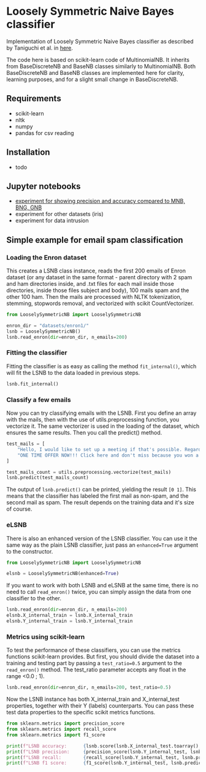 # Loosely Symmetric Naive Bayes classifier
Implementation of Loosely Symmetric Naive Bayes classifier as described by Taniguchi et al. in [here](http://doi.org/10.1038/s41598-018-25679-z).

The code here is based on scikit-learn code of MultinomialNB. It inherits from BaseDiscreteNB and BaseNB classes similarly to MultinomialNB. Both BaseDiscreteNB and BaseNB classes are implemented here for clarity, learning purposes, and for a slight small change in BaseDiscreteNB.

## Requirements
* scikit-learn
* nltk
* numpy
* pandas for csv reading

## Installation
* todo

## Jupyter notebooks
* [experiment for showing precision and accuracy compared to MNB, BNG, GNB](notebooks/metrics_evaluation)
* experiment for other datasets (iris)
* experiment for data intrusion

## Simple example for email spam classification
### Loading the Enron dataset
This creates a LSNB class instance, reads the first 200 emails of Enron dataset (or any dataset in the same format - parent directory with 2 spam and ham directories inside, and .txt files for each mail inside those directories, inside those files subject and body), 100 mails spam and the other 100 ham. Then the mails are processed with NLTK tokenization, stemming, stopwords removal, and vectorized with scikit CountVectorizer.

```python
from LooselySymmetricNB import LooselySymmetricNB

enron_dir = "datasets/enron1/"
lsnb = LooselySymmetricNB()
lsnb.read_enron(dir=enron_dir, n_emails=200)
```

### Fitting the classifier
Fitting the classifier is as easy as calling the method `fit_internal()`, which will fit the LSNB to the data loaded in previous steps.

```python
lsnb.fit_internal()
```

### Classify a few emails
Now you can try classifying emails with the LSNB. First you define an array with the mails, then with the use of utils.preprocessing function, you vectorize it. The same vectorizer is used in the loading of the dataset, which ensures the same results. Then you call the predict() method.

```python
test_mails = [
    "Hello, I would like to set up a meeting if that's possible. Regards, Wyatt Schwarz.",
    "ONE TIME OFFER NOW!!! Click here and don't miss because you won a million dollars!"
]

test_mails_count = utils.preprocessing.vectorize(test_mails)
lsnb.predict(test_mails_count)
```

The output of `lsnb.predict()` can be printed, yielding the result `[0 1]`. This means that the classifier has labeled the first mail as non-spam, and the second mail as spam. The result depends on the training data and it's size of course.

### eLSNB
There is also an enhanced version of the LSNB classifier. You can use it the same way as the plain LSNB classifier, just pass an `enhanced=True` argument to the constructor.

```python
from LooselySymmetricNB import LooselySymmetricNB

elsnb = LooselySymmetricNB(enhanced=True)
```

If you want to work with both LSNB and eLSNB at the same time, there is no need to call `read_enron()` twice, you can simply assign the data from one classifier to the other.

```python
lsnb.read_enron(dir=enron_dir, n_emails=200)
elsnb.X_internal_train = lsnb.X_internal_train
elsnb.Y_internal_train = lsnb.Y_internal_train
```

### Metrics using scikit-learn
To test the performance of these classifiers, you can use the metrics functions scikit-learn provides. But first, you should divide the dataset into a training and testing part by passing a `test_ratio=0.5` argument to the `read_enron()` method. The test_ratio parameter accepts any float in the range <0.0 ; 1).

```python
lsnb.read_enron(dir=enron_dir, n_emails=200, test_ratio=0.5)
```

Now the LSNB instance has both X_internal_train and X_internal_test properties, together with their Y (labels) counterparts. You can pass these test data properties to the specific scikit metrics functions.

```python
from sklearn.metrics import precision_score
from sklearn.metrics import recall_score
from sklearn.metrics import f1_score

print(f"LSNB accuracy:      {lsnb.score(lsnb.X_internal_test.toarray(), lsnb.Y_internal_test)}")
print(f"LSNB precision:     {precision_score(lsnb.Y_internal_test, lsnb.predict(lsnb.X_internal_test.toarray()))}")
print(f"LSNB recall:        {recall_score(lsnb.Y_internal_test, lsnb.predict(lsnb.X_internal_test.toarray()))}")
print(f"LSNB f1 score:      {f1_score(lsnb.Y_internal_test, lsnb.predict(lsnb.X_internal_test.toarray()))}")
```